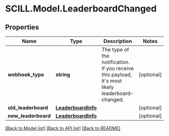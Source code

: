 # SCILL.Model.LeaderboardChanged
## Properties

Name | Type | Description | Notes
------------ | ------------- | ------------- | -------------
**webhook_type** | **string** | The type of the notification. If you receive this payload, it&#x27;s most likely leaderboard-changed. | [optional] 
**old_leaderboard** | [**LeaderboardInfo**](LeaderboardInfo.md) |  | [optional] 
**new_leaderboard** | [**LeaderboardInfo**](LeaderboardInfo.md) |  | [optional] 

[[Back to Model list]](../README.md#documentation-for-models) [[Back to API list]](../README.md#documentation-for-api-endpoints) [[Back to README]](../README.md)

